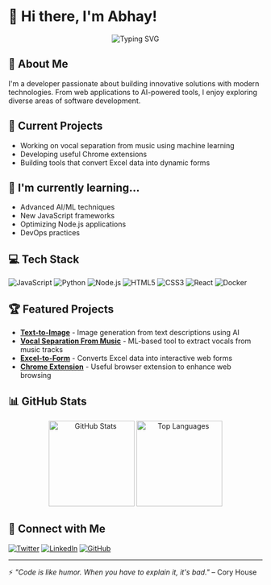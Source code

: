 # 👋 Hi there, I'm Abhay!

<div align="center">
  <img src="https://readme-typing-svg.herokuapp.com?font=Fira+Code&pause=1000&color=2E9AFE&width=435&lines=Full+Stack+Developer;AI%2FML+Enthusiast;Always+learning+new+technologies" alt="Typing SVG" />
</div>

## 💫 About Me
I'm a developer passionate about building innovative solutions with modern technologies. From web applications to AI-powered tools, I enjoy exploring diverse areas of software development.

## 🔭 Current Projects
- Working on vocal separation from music using machine learning
- Developing useful Chrome extensions
- Building tools that convert Excel data into dynamic forms

## 🌱 I'm currently learning...
- Advanced AI/ML techniques
- New JavaScript frameworks
- Optimizing Node.js applications
- DevOps practices

## 💻 Tech Stack
![JavaScript](https://img.shields.io/badge/-JavaScript-F7DF1E?style=for-the-badge&logo=javascript&logoColor=black)
![Python](https://img.shields.io/badge/-Python-3776AB?style=for-the-badge&logo=python&logoColor=white)
![Node.js](https://img.shields.io/badge/-Node.js-339933?style=for-the-badge&logo=node.js&logoColor=white)
![HTML5](https://img.shields.io/badge/-HTML5-E34F26?style=for-the-badge&logo=html5&logoColor=white)
![CSS3](https://img.shields.io/badge/-CSS3-1572B6?style=for-the-badge&logo=css3&logoColor=white)
![React](https://img.shields.io/badge/-React-61DAFB?style=for-the-badge&logo=react&logoColor=black)
![Docker](https://img.shields.io/badge/-Docker-2496ED?style=for-the-badge&logo=docker&logoColor=white)

## 🏆 Featured Projects
- [**Text-to-Image**](https://github.com/murarii07/Text-to-Image) - Image generation from text descriptions using AI
- [**Vocal Separation From Music**](https://github.com/murarii07/Vocal_Separation_From_Music) - ML-based tool to extract vocals from music tracks
- [**Excel-to-Form**](https://github.com/murarii07/excel-to-form) - Converts Excel data into interactive web forms
- [**Chrome Extension**](https://github.com/murarii07/chromeExtension) - Useful browser extension to enhance web browsing

## 📊 GitHub Stats
<div align="center">
  <img src="https://github-readme-stats.vercel.app/api?username=murarii07&show_icons=true&theme=tokyonight" alt="GitHub Stats" height="170" />
  <img src="https://github-readme-stats.vercel.app/api/top-langs/?username=murarii07&layout=compact&theme=tokyonight" alt="Top Languages" height="170" />
</div>

## 🔗 Connect with Me
[![Twitter](https://img.shields.io/badge/Twitter-1DA1F2?style=for-the-badge&logo=twitter&logoColor=white)](https://x.com/Abhay22933706/)
[![LinkedIn](https://img.shields.io/badge/LinkedIn-0077B5?style=for-the-badge&logo=linkedin&logoColor=white)](https://www.linkedin.com/)
[![GitHub](https://img.shields.io/badge/GitHub-100000?style=for-the-badge&logo=github&logoColor=white)](https://github.com/murarii07)

---

⚡ *"Code is like humor. When you have to explain it, it's bad."* – Cory House
